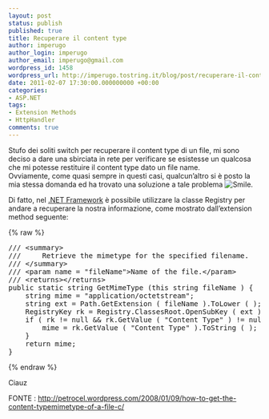 ```yaml
---
layout: post
status: publish
published: true
title: Recuperare il content type
author: imperugo
author_login: imperugo
author_email: imperugo@gmail.com
wordpress_id: 1458
wordpress_url: http://imperugo.tostring.it/blog/post/recuperare-il-content-type/
date: 2011-02-07 17:30:00.000000000 +00:00
categories:
- ASP.NET
tags:
- Extension Methods
- HttpHandler
comments: true
---
```

<p>Stufo dei soliti switch per recuperare il content type di un file, mi sono deciso a dare una sbirciata in rete per verificare se esistesse un qualcosa che mi potesse restituire il content type dato un file name.    <br />Ovviamente, come quasi sempre in questi casi, qualcun’altro si è posto la mia stessa domanda ed ha trovato una soluzione a tale problema <img style="border-bottom-style: none; border-left-style: none; border-top-style: none; border-right-style: none" class="wlEmoticon wlEmoticon-smile" alt="Smile" src="http://www.tostring.it/UserFiles/imperugo/wlEmoticon-smile_2_2.png" />.</p>  <p>Di fatto, nel <a title=".NET Framework psots" href="http://www.tostring.it/tags/archive/.net" target="_blank">.NET Framework</a> è possibile utilizzare la classe Registry per andare a recuperare la nostra informazione, come mostrato dall’extension method seguente:</p>  {% raw %}<pre class="brush: csharp;">/// &lt;summary&gt;
///     Retrieve the mimetype for the specified filename.
/// &lt;/summary&gt;
/// &lt;param name = &quot;fileName&quot;&gt;Name of the file.&lt;/param&gt;
/// &lt;returns&gt;&lt;/returns&gt;
public static string GetMimeType (this string fileName ) {
    string mime = &quot;application/octetstream&quot;;
    string ext = Path.GetExtension ( fileName ).ToLower ( );
    RegistryKey rk = Registry.ClassesRoot.OpenSubKey ( ext );
    if ( rk != null &amp;&amp; rk.GetValue ( &quot;Content Type&quot; ) != null ) {
        mime = rk.GetValue ( &quot;Content Type&quot; ).ToString ( );
    }
    return mime;
}</pre>{% endraw %}

<p>Ciauz</p>

<p>FONTE : <a href="http://petrocel.wordpress.com/2008/01/09/how-to-get-the-content-typemimetype-of-a-file-c/">http://petrocel.wordpress.com/2008/01/09/how-to-get-the-content-typemimetype-of-a-file-c/</a></p>
